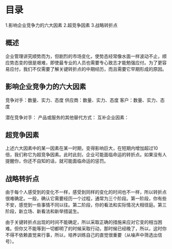 # 目录
1.影响企业竞争力的六大因素
2.超竞争因素
3.战略转折点

## 概述
企业管理讲究顺势而为，但剧烈的市场变化，使势态经常像水面一样波动不止，顺应势态变的很是艰难，即使最专业的人员也需要专心致志才能勉强应付。为了更容易应付，我们不仅需要了解关键转折点的中期经历，而且需要它早期形成的原因。

## 影响企业竞争力的六大因素
竞争对手：数量、实力、态度
供应商：数量、实力、态度
客户：数量、实力、态度

潜在竞争对手：
产品或服务的其他替代方式：
互补企业因素：

## 超竞争因素
上述六大因素中的某一因素在某一时期，变得影响巨大，在短期内增加超过10倍，我们称它为超竞争因素。此时此刻，企业可能面临命运的转折点。如果没有人提醒你，你还不自知的话，就可能面临命运的惩罚。

## 战略转折点
由于每个人感受到的变化不一样，感受到同样的变化的时间也不一样，所以转折点很难确定。一般，确认它需要经历一个过程，通常为三个阶段。第一阶段，你有些不安，感觉到一些事情不同以往。第二阶段，你的看法和实际情况大相径庭。第三阶段，新立场、新看法和新举措诞生。

由于关键转折点出现的时间不能确定，所以采取正确的措施来应对它变的相当困难。但你又不能等到一切都明了的时候采取行动，那时候已经晚了，所以，这时你不得不依赖直觉来行事，所以，培养训练自己的直觉很重要（从噪声中筛选出信号）。